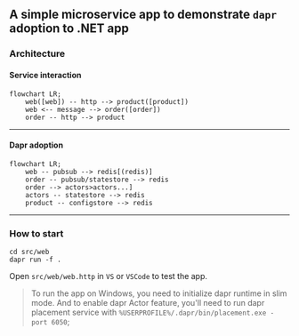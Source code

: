 ## A simple microservice app to demonstrate `dapr` adoption to .NET app

### Architecture
#### Service interaction
```mermaid
flowchart LR;
	web([web]) -- http --> product([product])
	web <-- message --> order([order])
	order -- http --> product
```

---

#### Dapr adoption
```mermaid
flowchart LR;
	web -- pubsub --> redis[(redis)]
	order -- pubsub/statestore --> redis
	order --> actors>actors...]
	actors -- statestore --> redis
	product -- configstore --> redis
```

---

### How to start

```shell
cd src/web
dapr run -f .
```

Open `src/web/web.http` in `VS` or `VSCode` to test the app.

> To run the app on Windows, you need to initialize dapr runtime in slim mode. And to enable dapr Actor feature, you'll need to run dapr placement service with `%USERPROFILE%/.dapr/bin/placement.exe -port 6050`;